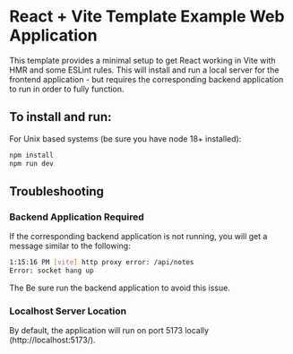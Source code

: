 # React + Vite Template Example Web Application
This template provides a minimal setup to get React working in Vite with HMR and some ESLint rules. 
This will install and run a local server for the frontend application - but requires the corresponding backend application to run in order to fully function.

## To install and run:
For Unix based systems (be sure you have node 18+ installed):
```sh
npm install
npm run dev
```

## Troubleshooting
### Backend Application Required
If the corresponding backend application is not running, you will get a message similar to the following:
```sh
1:15:16 PM [vite] http proxy error: /api/notes
Error: socket hang up
```
The Be sure run the backend application to avoid this issue.

### Localhost Server Location
By default, the application will run on port 5173 locally (http://localhost:5173/).